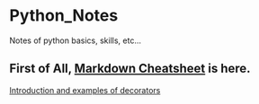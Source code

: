 # Python_Notes
Notes of python basics, skills, etc...

## First of All, [Markdown Cheatsheet](https://github.com/adam-p/markdown-here/wiki/Markdown-Cheatsheet) is here.

[Introduction and examples of decorators](https://www.thecodeship.com/patterns/guide-to-python-function-decorators/)
